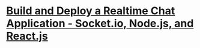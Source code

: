 # [Build and Deploy a Realtime Chat Application - Socket.io, Node.js, and React.js](https://www.youtube.com/watch?v=ZwFA3YMfkoc)
